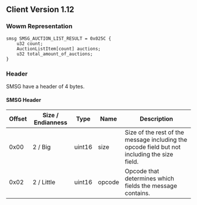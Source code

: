 ## Client Version 1.12

### Wowm Representation
```rust,ignore
smsg SMSG_AUCTION_LIST_RESULT = 0x025C {
    u32 count;    
    AuctionListItem[count] auctions;    
    u32 total_amount_of_auctions;    
}

```
### Header
SMSG have a header of 4 bytes.

#### SMSG Header
| Offset | Size / Endianness | Type   | Name   | Description |
| ------ | ----------------- | ------ | ------ | ----------- |
| 0x00   | 2 / Big           | uint16 | size   | Size of the rest of the message including the opcode field but not including the size field.|
| 0x02   | 2 / Little        | uint16 | opcode | Opcode that determines which fields the message contains.|
